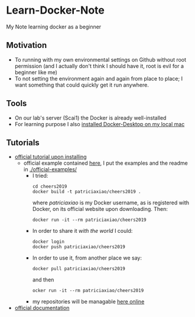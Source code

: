 # Learn-Docker-Note
 My Note learning docker as a beginner

## Motivation
- To running with my own environmental settings on Github without root permission (and I actually don't think I should have it, root is evil for a beginner like me)
- To not setting the environment again and again from place to place; I want something that could quickly get it run anywhere.

## Tools
- On our lab's server (Scai1) the Docker is already well-installed
- For learning purpose I also [installed Docker-Desktop on my local mac](https://docs.docker.com/docker-for-mac/install/)

## Tutorials
- [official tutorial upon installing](https://hub.docker.com/?overlay=onboarding)
    * official example contained [here](https://github.com/docker/doodle), I put the examples and the readme in [./official-examples/](./official-examples/)
        * I tried:
            ```shell
            cd cheers2019
            docker build -t patriciaxiao/cheers2019 .
            ```
            where *patriciaxiao* is my Docker username, as is registered with Docker, on its official website upon downloading. 
            Then:
            ```shell
            docker run -it --rm patriciaxiao/cheers2019
            ```
        * In order to share it *with the world* I could:
            ```shell
            docker login
            docker push patriciaxiao/cheers2019
            ```
        * In order to use it, from another place we say:
            ```shell
            docker pull patriciaxiao/cheers2019
            ```
            and then
            ```shell
            ocker run -it --rm patriciaxiao/cheers2019
            ```
        * my repositories will be managable [here online](https://hub.docker.com/r/patriciaxiao/)
- [official documentation](https://docs.docker.com/)